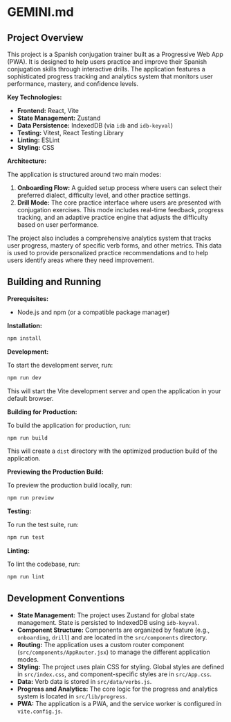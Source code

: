 # GEMINI.md

## Project Overview

This project is a Spanish conjugation trainer built as a Progressive Web App (PWA). It is designed to help users practice and improve their Spanish conjugation skills through interactive drills. The application features a sophisticated progress tracking and analytics system that monitors user performance, mastery, and confidence levels.

**Key Technologies:**

*   **Frontend:** React, Vite
*   **State Management:** Zustand
*   **Data Persistence:** IndexedDB (via `idb` and `idb-keyval`)
*   **Testing:** Vitest, React Testing Library
*   **Linting:** ESLint
*   **Styling:** CSS

**Architecture:**

The application is structured around two main modes:

1.  **Onboarding Flow:** A guided setup process where users can select their preferred dialect, difficulty level, and other practice settings.
2.  **Drill Mode:** The core practice interface where users are presented with conjugation exercises. This mode includes real-time feedback, progress tracking, and an adaptive practice engine that adjusts the difficulty based on user performance.

The project also includes a comprehensive analytics system that tracks user progress, mastery of specific verb forms, and other metrics. This data is used to provide personalized practice recommendations and to help users identify areas where they need improvement.

## Building and Running

**Prerequisites:**

*   Node.js and npm (or a compatible package manager)

**Installation:**

```bash
npm install
```

**Development:**

To start the development server, run:

```bash
npm run dev
```

This will start the Vite development server and open the application in your default browser.

**Building for Production:**

To build the application for production, run:

```bash
npm run build
```

This will create a `dist` directory with the optimized production build of the application.

**Previewing the Production Build:**

To preview the production build locally, run:

```bash
npm run preview
```

**Testing:**

To run the test suite, run:

```bash
npm run test
```

**Linting:**

To lint the codebase, run:

```bash
npm run lint
```

## Development Conventions

*   **State Management:** The project uses Zustand for global state management. State is persisted to IndexedDB using `idb-keyval`.
*   **Component Structure:** Components are organized by feature (e.g., `onboarding`, `drill`) and are located in the `src/components` directory.
*   **Routing:** The application uses a custom router component (`src/components/AppRouter.jsx`) to manage the different application modes.
*   **Styling:** The project uses plain CSS for styling. Global styles are defined in `src/index.css`, and component-specific styles are in `src/App.css`.
*   **Data:** Verb data is stored in `src/data/verbs.js`.
*   **Progress and Analytics:** The core logic for the progress and analytics system is located in `src/lib/progress`.
*   **PWA:** The application is a PWA, and the service worker is configured in `vite.config.js`.

